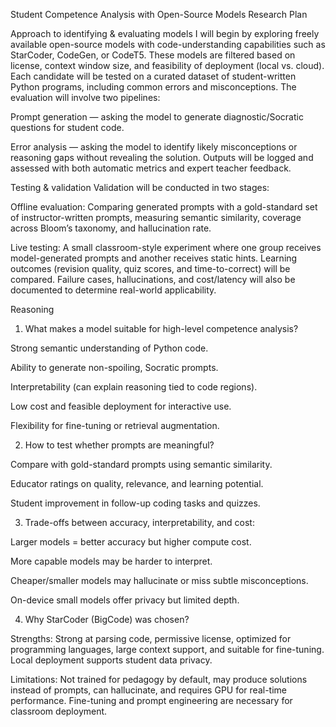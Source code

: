 Student Competence Analysis with Open-Source Models
Research Plan

Approach to identifying & evaluating models
I will begin by exploring freely available open-source models with code-understanding capabilities such as StarCoder, CodeGen, or CodeT5. These models are filtered based on license, context window size, and feasibility of deployment (local vs. cloud). Each candidate will be tested on a curated dataset of student-written Python programs, including common errors and misconceptions.
The evaluation will involve two pipelines:

Prompt generation — asking the model to generate diagnostic/Socratic questions for student code.

Error analysis — asking the model to identify likely misconceptions or reasoning gaps without revealing the solution.
Outputs will be logged and assessed with both automatic metrics and expert teacher feedback.

Testing & validation
Validation will be conducted in two stages:

Offline evaluation: Comparing generated prompts with a gold-standard set of instructor-written prompts, measuring semantic similarity, coverage across Bloom’s taxonomy, and hallucination rate.

Live testing: A small classroom-style experiment where one group receives model-generated prompts and another receives static hints. Learning outcomes (revision quality, quiz scores, and time-to-correct) will be compared.
Failure cases, hallucinations, and cost/latency will also be documented to determine real-world applicability.

Reasoning

1. What makes a model suitable for high-level competence analysis?

Strong semantic understanding of Python code.

Ability to generate non-spoiling, Socratic prompts.

Interpretability (can explain reasoning tied to code regions).

Low cost and feasible deployment for interactive use.

Flexibility for fine-tuning or retrieval augmentation.

2. How to test whether prompts are meaningful?

Compare with gold-standard prompts using semantic similarity.

Educator ratings on quality, relevance, and learning potential.

Student improvement in follow-up coding tasks and quizzes.

3. Trade-offs between accuracy, interpretability, and cost:

Larger models = better accuracy but higher compute cost.

More capable models may be harder to interpret.

Cheaper/smaller models may hallucinate or miss subtle misconceptions.

On-device small models offer privacy but limited depth.

4. Why StarCoder (BigCode) was chosen?

Strengths: Strong at parsing code, permissive license, optimized for programming languages, large context support, and suitable for fine-tuning. Local deployment supports student data privacy.

Limitations: Not trained for pedagogy by default, may produce solutions instead of prompts, can hallucinate, and requires GPU for real-time performance. Fine-tuning and prompt engineering are necessary for classroom deployment.
